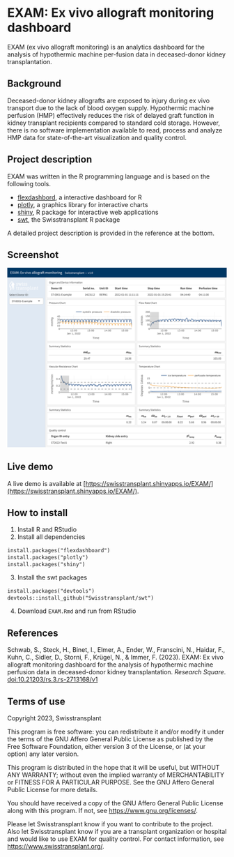 # EXAM: Ex vivo allograft monitoring dashboard

EXAM (ex vivo allograft monitoring) is an analytics dashboard for the analysis of hypothermic machine per-fusion data in deceased-donor kidney transplantation.

## Background
Deceased-donor kidney allografts are exposed to injury during ex vivo transport due to the lack of blood oxygen supply. Hypothermic machine perfusion (HMP) effectively reduces the risk of delayed graft function in kidney transplant recipients compared to standard cold storage. However, there is no software implementation available to read, process and analyze HMP data for state-of-the-art visualization and quality control.

## Project description
EXAM was written in the R programming language and is based on the following tools.
* [flexdashbord](https://pkgs.rstudio.com/flexdashboard/), a interactive dashboard for R
* [plotly](https://plotly.com/graphing-libraries/), a graphics library for interactive charts
* [shiny](https://shiny.posit.co/), R package for interactive web applications
* [swt](https://github.com/Swisstransplant/swt), the Swisstransplant R package

A detailed project description is provided in the reference at the bottom.

## Screenshot
![Screenshot of the EXAM dashboard.](images/screenshot.png)

## Live demo
A live demo is available at [https://swisstransplant.shinyapps.io/EXAM/](https://swisstransplant.shinyapps.io/EXAM/).

## How to install 

1. Install R and RStudio
2. Install all dependencies
````
install.packages("flexdashboard")
install.packages("plotly")
install.packages("shiny")
````

3. Install the swt packages
```
install.packages("devtools")
devtools::install_github("Swisstransplant/swt")
```

4. Download `EXAM.Rmd` and run from RStudio

## References
Schwab, S., Steck, H., Binet, I., Elmer, A., Ender, W., Franscini, N., Haidar, F., Kuhn, C., Sidler, D., Storni, F., Krügel, N., & Immer, F. (2023). EXAM: Ex vivo allograft monitoring dashboard for the analysis of hypothermic machine perfusion data in deceased-donor kidney transplantation. *Research Square*. [doi:10.21203/rs.3.rs-2713168/v1](https://doi.org/10.21203/rs.3.rs-2713168/v1)

## Terms of use

Copyright 2023, Swisstransplant

This program is free software: you can redistribute it and/or modify it under the terms of the GNU Affero General Public License as published by the Free Software Foundation, either version 3 of the License, or (at your option) any later version.

This program is distributed in the hope that it will be useful, but WITHOUT ANY WARRANTY; without even the implied warranty of MERCHANTABILITY or FITNESS FOR A PARTICULAR PURPOSE. See the GNU Affero General Public License for more details.

You should have received a copy of the GNU Affero General Public License along with this program. If not, see <https://www.gnu.org/licenses/>.

Please let Swisstransplant know if you want to contribute to the project. Also let Swisstransplant know if you are a transplant organization or hospital and would like to use EXAM for quality control. For contact information, see https://www.swisstransplant.org/.
